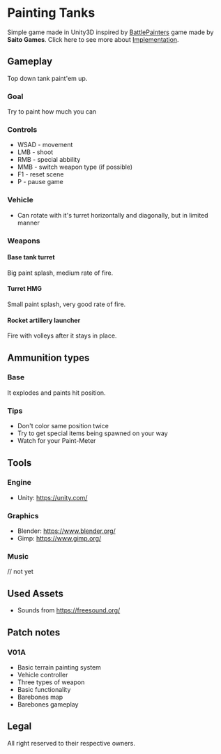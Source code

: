 # Painting Tanks
Simple game made in Unity3D inspired by [BattlePainters](http://www.saitogames.com/battlepainters/) game made by **Saito Games**. Click here to see more about [Implementation](Manual/Implementation.md). 

## Gameplay
Top down tank paint'em up.

### Goal
Try to paint how much you can

### Controls
- WSAD - movement
- LMB - shoot
- RMB - special abbility
- MMB - switch weapon type (if possible)
- F1 - reset scene
- P - pause game

### Vehicle
- Can rotate with it's turret horizontally and diagonally, but in limited manner

### Weapons
#### Base tank turret
Big paint splash, medium rate of fire.
#### Turret HMG
Small paint splash, very good rate of fire.
#### Rocket artillery launcher
Fire with volleys after it stays in place.

## Ammunition types
### Base
It explodes and paints hit position.

### Tips
- Don't color same position twice
- Try to get special items being spawned on your way
- Watch for your Paint-Meter

## Tools

### Engine
- Unity: https://unity.com/

### Graphics
- Blender: https://www.blender.org/
- Gimp: https://www.gimp.org/

### Music
// not yet

## Used Assets
- Sounds from https://freesound.org/

## Patch notes
### V01A 
- Basic terrain painting system
- Vehicle controller
- Three types of weapon 
- Basic functionality 
- Barebones map
- Barebones gameplay

## Legal
All right reserved to their respective owners.